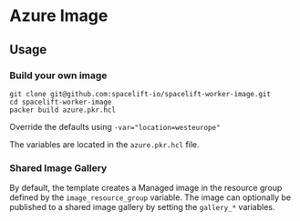 # Azure Image

## Usage

### Build your own image

```shell
git clone git@github.com:spacelift-io/spacelift-worker-image.git
cd spacelift-worker-image
packer build azure.pkr.hcl
```

Override the defaults using `-var="location=westeurope"`

The variables are located in the `azure.pkr.hcl` file.

### Shared Image Gallery

By default, the template creates a Managed image in the resource group defined by the `image_resource_group`
variable. The image can optionally be published to a shared image gallery by setting the `gallery_*`
variables.
